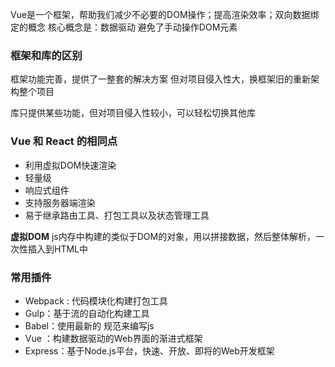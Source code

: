 Vue是一个框架，帮助我们减少不必要的DOM操作；提高渲染效率；双向数据绑定的概念
核心概念是：数据驱动    避免了手动操作DOM元素
### **框架和库的区别**
框架功能完善，提供了一整套的解决方案
但对项目侵入性大，换框架旧的重新架构整个项目

库只提供某些功能，但对项目侵入性较小，可以轻松切换其他库

### Vue 和 React 的相同点
- 利用虚拟DOM快速渲染
- 轻量级
- 响应式组件
- 支持服务器端渲染
- 易于继承路由工具、打包工具以及状态管理工具

**虚拟DOM**
js内存中构建的类似于DOM的对象，用以拼接数据，然后整体解析，一次性插入到HTML中


### 常用插件
- Webpack : 代码模块化构建打包工具
- Gulp：基于流的自动化构建工具
- Babel：使用最新的 规范来编写js
- Vue ：构建数据驱动的Web界面的渐进式框架
- Express：基于Node.js平台，快速、开放、即将的Web开发框架